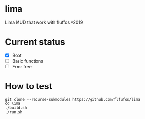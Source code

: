 # lima
Lima MUD that work with fluffos v2019

# Current status
- [x] Boot
- [ ] Basic functions
- [ ] Error free

# How to test
```
git clone --recurse-submodules https://github.com/flfufos/lima
cd lima
./build.sh
./run.sh
```
